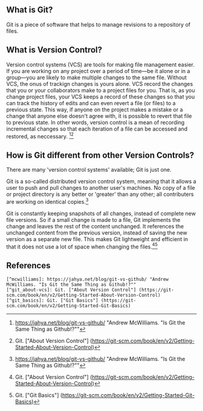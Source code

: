 ## What is Git?

Git is a piece of software that helps to manage revisions to a repository of files.

## What is Version Control?

Version control systems (VCS) are tools for making file management easier.  If you are working on any project over a period of time&mdash;be it alone or in a group&mdash;you are likely to make multiple changes to the same file.  Without VCS, the onus of trackign changes is yours alone.  VCS record the changes that you or your collaborators make to a project files for you. That is, as you change project files, your VCS keeps a record of these changes so that you can track the history of edits and can even revert a  file (or files) to a previous state. This way, if anyone on the project makes a mistake or a change that anyone else doesn't agree with, it is possible to revert that file to previous state. In other words, version control is a mean of recording incremental changes so that each iteration of a file can be accessed and restored, as neccessary. [^mcwilliams][^git_about-vcs]

## How is Git different from other Version Controls?

There are many 'version control systems' available; Git is just one. 

Git is a so-called distributed version control system, meaning that it allows a user to push and pull changes to another user's machines. No copy of a file or project directory is any better or 'greater' than any other;  all contributers are working on identical copies.[^mcwilliams]

Git is constantly keeping snapshots of all changes, instead of complete new file versions. So if a small change is made to a file, Git implements the change and leaves the rest of the content unchanged. It references the unchanged content from the previous version, instead of saving the new version as a separate new file. This makes Git lightweight and efficient in that it does not use a lot of space when changing the files.[^git_about-vcs][^git_basics]

<!--

##How to use Git?

In addition to installing Git locally in your machine, you also need a server to run Git in, which keeps all the stored files and their snapshots from every project collaborator. A great hosting server for Git is GitHub. For more information on Git vs GitHub, check out this article https://github.com/fkast/ca-web/blob/master/content/git-vs-github.md

[I am not sure that the content in this commented section helps to further the overall discussion of this article.]
-->

## References

```
[^mcwilliams]: https://jahya.net/blog/git-vs-github/ "Andrew McWilliams. "Is Git the Same Thing as Github!?""
[^git_about-vcs]: Git. ["About Version Control"] (https://git-scm.com/book/en/v2/Getting-Started-About-Version-Control)
[^git_basics]: Git. ["Git Basics"] (https://git-scm.com/book/en/v2/Getting-Started-Git-Basics)

```


[^mcwilliams]: https://jahya.net/blog/git-vs-github/ "Andrew McWilliams. "Is Git the Same Thing as Github!?""
[^git_about-vcs]: Git. ["About Version Control"] (https://git-scm.com/book/en/v2/Getting-Started-About-Version-Control)
[^git_basics]: Git. ["Git Basics"] (https://git-scm.com/book/en/v2/Getting-Started-Git-Basics)

